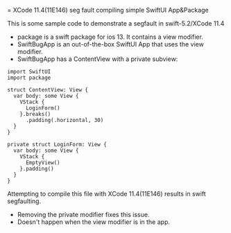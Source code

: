 = XCode 11.4(11E146) seg fault compiling simple SwiftUI App&Package

This is some sample code to demonstrate a segfault in swift-5.2/XCode 11.4

  - package is a swift package for ios 13. It contains a view modifier.
  - SwiftBugApp is an out-of-the-box SwiftUI App that uses the view modifier.
  - SwiftBugApp has a ContentView with a private subview:

```
import SwiftUI
import package

struct ContentView: View {
  var body: some View {
    VStack {
      LoginForm()
    }.breaks()
      .padding(.horizontal, 30)
  }
}

private struct LoginForm: View {
  var body: some View {
    VStack {
      EmptyView()
    }.padding()
  }
}
```

Attempting to compile this file with XCode 11.4(11E146) results in swift segfaulting.

  - Removing the private modifier fixes this issue.
  - Doesn't happen when the view modifier is in the app.
